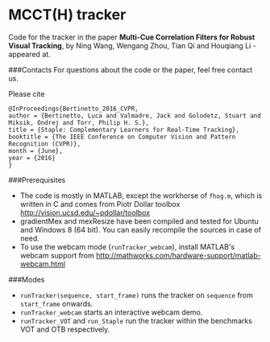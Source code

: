 # MCCT(H) tracker
Code for the tracker in the paper **Multi-Cue Correlation Filters for Robust Visual Tracking**, by Ning Wang, Wengang Zhou, Tian Qi and Houqiang Li - appeared at.

###Contacts
For questions about the code or the paper, feel free contact us.

Please cite
```
@InProceedings{Bertinetto_2016_CVPR,
author = {Bertinetto, Luca and Valmadre, Jack and Golodetz, Stuart and Miksik, Ondrej and Torr, Philip H. S.},
title = {Staple: Complementary Learners for Real-Time Tracking},
booktitle = {The IEEE Conference on Computer Vision and Pattern Recognition (CVPR)},
month = {June},
year = {2016}
}
```

###Prerequisites
 - The code is mostly in MATLAB, except the workhorse of `fhog.m`, which is written in C and comes from Piotr Dollar toolbox http://vision.ucsd.edu/~pdollar/toolbox
 - gradientMex and mexResize have been compiled and tested for Ubuntu and Windows 8 (64 bit). You can easily recompile the sources in case of need.
 - To use the webcam mode (`runTracker_webcam`), install MATLAB's webcam support from http://mathworks.com/hardware-support/matlab-webcam.html


###Modes
* `runTracker(sequence, start_frame)` runs the tracker on `sequence` from `start_frame` onwards.
* `runTracker_webcam` starts an interactive webcam demo.
* `runTracker_VOT` and `run_Staple` run the tracker within the benchmarks VOT and OTB respectively.
